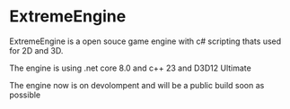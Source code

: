 # ExtremeEngine
ExtremeEngine is a open souce game engine with c# scripting thats used for 2D and 3D.

The engine is using .net core 8.0 and c++ 23 and D3D12 Ultimate

The engine now is on devolompent and will be a public build soon as possible
